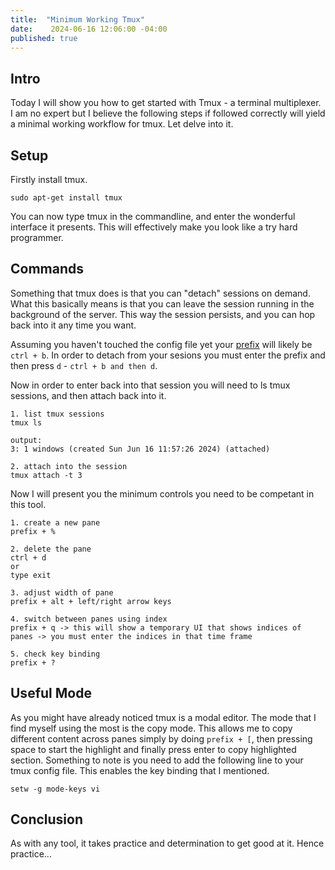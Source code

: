```yaml
---
title:  "Minimum Working Tmux"
date:    2024-06-16 12:06:00 -04:00
published: true
---
```


## Intro
Today I will show you how to get started with Tmux - a terminal multiplexer. I am no expert but I believe the following steps if followed correctly will yield a minimal working workflow for tmux. Let delve into it.


## Setup
Firstly install tmux.

```
sudo apt-get install tmux
```

You can now type tmux in the commandline, and enter the wonderful interface it presents. This will effectively make you look like a try hard programmer.

## Commands
Something that tmux does is that you can "detach" sessions on demand. What this basically means is that you can leave the session running in the background of the server. This way the session persists, and you can hop back into it any time you want.

Assuming you haven't touched the config file yet your [prefix](https://waylonwalker.com/tmux-prefix/) will likely be `ctrl + b`. In order to detach from your sesions you must enter the prefix and then press `d` - `ctrl + b and then d`.

Now in order to enter back into that session you will need to ls tmux sessions, and then attach back into it.

```
1. list tmux sessions
tmux ls

output:
3: 1 windows (created Sun Jun 16 11:57:26 2024) (attached)

2. attach into the session
tmux attach -t 3

```

Now I will present you the minimum controls you need to be competant in this tool.

```
1. create a new pane
prefix + %

2. delete the pane
ctrl + d
or
type exit

3. adjust width of pane
prefix + alt + left/right arrow keys

4. switch between panes using index
prefix + q -> this will show a temporary UI that shows indices of panes -> you must enter the indices in that time frame

5. check key binding
prefix + ?

```

## Useful Mode
As you might have already noticed tmux is a modal editor. The mode that I find myself using the most is the copy mode. This allows me to copy different content across panes simply by doing `prefix + [`, then pressing space to start the highlight and finally press enter to copy highlighted section. Something to note is you need to add the following line to your tmux config file. This enables the key binding that I mentioned.

```
setw -g mode-keys vi
```

## Conclusion
As with any tool, it takes practice and determination to get good at it. Hence practice...


